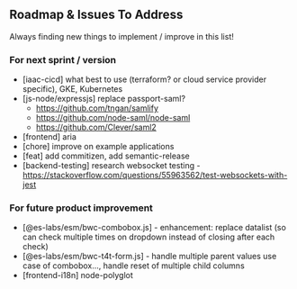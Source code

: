 ## Roadmap & Issues To Address

Always finding new things to implement / improve in this list!

### For next sprint / version
- [iaac-cicd] what best to use (terraform? or cloud service provider specific), GKE, Kubernetes
- [js-node/expressjs] replace passport-saml?
  - https://github.com/tngan/samlify
  - https://github.com/node-saml/node-saml
  - https://github.com/Clever/saml2
- [frontend] aria
- [chore] improve on example applications
- [feat] add commitizen, add semantic-release
- [backend-testing] research websocket testing - https://stackoverflow.com/questions/55963562/test-websockets-with-jest

### For future product improvement
- [@es-labs/esm/bwc-combobox.js] - enhancement: replace datalist (so can check multiple times on dropdown instead of closing after each check)
- [@es-labs/esm/bwc-t4t-form.js] - handle multiple parent values use case of combobox..., handle reset of multiple child columns
- [frontend-i18n] node-polyglot
